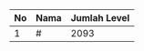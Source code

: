 | No | Nama            | Jumlah Level |
|----|-----------------|--------------|
| 1  | #    |    2093        |
